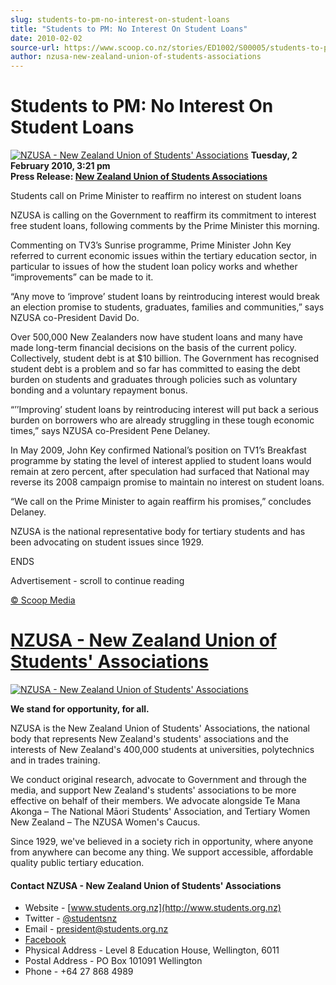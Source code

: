 ```yaml
---
slug: students-to-pm-no-interest-on-student-loans
title: "Students to PM: No Interest On Student Loans"
date: 2010-02-02
source-url: https://www.scoop.co.nz/stories/ED1002/S00005/students-to-pm-no-interest-on-student-loans.htm
author: nzusa-new-zealand-union-of-students-associations
---
```

Students to PM: No Interest On Student Loans
============================================

[![NZUSA - New Zealand Union of Students' Associations](https://img.scoop.co.nz/stories/images/1511/new_nzusa_logo_green.small.png)](http://www.students.org.nz) **Tuesday, 2 February 2010, 3:21 pm**  
**Press Release: [New Zealand Union of Students Associations](https://info.scoop.co.nz/New_Zealand_Union_of_Students_Associations)**

Students call on Prime Minister to reaffirm no interest on student loans

NZUSA is calling on the Government to reaffirm its commitment to interest free student loans, following comments by the Prime Minister this morning.

Commenting on TV3’s Sunrise programme, Prime Minister John Key referred to current economic issues within the tertiary education sector, in particular to issues of how the student loan policy works and whether “improvements” can be made to it.

“Any move to ‘improve’ student loans by reintroducing interest would break an election promise to students, graduates, families and communities,” says NZUSA co-President David Do.

Over 500,000 New Zealanders now have student loans and many have made long-term financial decisions on the basis of the current policy. Collectively, student debt is at $10 billion. The Government has recognised student debt is a problem and so far has committed to easing the debt burden on students and graduates through policies such as voluntary bonding and a voluntary repayment bonus.

“’’Improving’ student loans by reintroducing interest will put back a serious burden on borrowers who are already struggling in these tough economic times,” says NZUSA co-President Pene Delaney.

In May 2009, John Key confirmed National’s position on TV1’s Breakfast programme by stating the level of interest applied to student loans would remain at zero percent, after speculation had surfaced that National may reverse its 2008 campaign promise to maintain no interest on student loans.

“We call on the Prime Minister to again reaffirm his promises,” concludes Delaney.

NZUSA is the national representative body for tertiary students and has been advocating on student issues since 1929.

ENDS

Advertisement - scroll to continue reading





[© Scoop Media](http://www.scoop.co.nz/about/terms.html)

[NZUSA - New Zealand Union of Students' Associations](https://info.scoop.co.nz/NZUSA_-_New_Zealand_Union_of_Students'_Associations)
===================================================================================================================================

[![NZUSA - New Zealand Union of Students' Associations](https://img.scoop.co.nz/stories/images/1511/new_nzusa_logo_green.large.png)](http://www.students.org.nz)

**We stand for opportunity, for all.**

NZUSA is the New Zealand Union of Students' Associations, the national body that represents New Zealand's students' associations and the interests of New Zealand's 400,000 students at universities, polytechnics and in trades training.  
  
We conduct original research, advocate to Government and through the media, and support New Zealand's students' associations to be more effective on behalf of their members. We advocate alongside Te Mana Akonga – The National Māori Students' Association, and Tertiary Women New Zealand – The NZUSA Women's Caucus.  
  
Since 1929, we've believed in a society rich in opportunity, where anyone from anywhere can become any thing. We support accessible, affordable quality public tertiary education.

#### Contact NZUSA - New Zealand Union of Students' Associations

*   Website - [www.students.org.nz](http://www.students.org.nz)
*   Twitter - [@studentsnz](https://www.twitter.com/studentsnz)
*   Email - [president@students.org.nz](mailto:president@students.org.nz)
*   [Facebook](https://www.facebook.com/nzusa)
*   Physical Address - Level 8 Education House, Wellington, 6011
*   Postal Address - PO Box 101091 Wellington
*   Phone - +64 27 868 4989